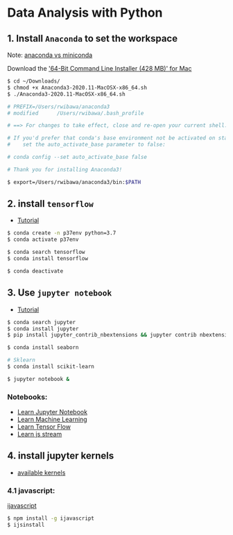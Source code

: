 # Data Analysis with Python

## 1. Install `Anaconda` to set the workspace
Note: [anaconda vs miniconda](https://stackoverflow.com/questions/45421163/anaconda-vs-miniconda#:~:text=Anaconda%20is%20a%20full%20distribution,%2C%20its%20dependencies%2C%20and%20Python)

Download the ['64-Bit Command Line Installer (428 MB)' for Mac](https://www.anaconda.com/products/individual#macos)
```bash
$ cd ~/Downloads/
$ chmod +x Anaconda3-2020.11-MacOSX-x86_64.sh
$ ./Anaconda3-2020.11-MacOSX-x86_64.sh

# PREFIX=/Users/rwibawa/anaconda3
# modified      /Users/rwibawa/.bash_profile

# ==> For changes to take effect, close and re-open your current shell. <==

# If you'd prefer that conda's base environment not be activated on startup, 
#    set the auto_activate_base parameter to false: 

# conda config --set auto_activate_base false

# Thank you for installing Anaconda3!

$ export=/Users/rwibawa/anaconda3/bin:$PATH
```

## 2. install `tensorflow`
* [Tutorial](https://stackoverflow.com/questions/63111115/unable-to-install-tensorflow-using-conda-with-python-3-8)
```bash
$ conda create -n p37env python=3.7
$ conda activate p37env

$ conda search tensorflow
$ conda install tensorflow

$ conda deactivate
```

## 3. Use `jupyter notebook`
* [Tutorial](https://www.dataquest.io/blog/jupyter-notebook-tutorial/)
```bash
$ conda search jupyter
$ conda install jupyter
$ pip install jupyter_contrib_nbextensions && jupyter contrib nbextension install

$ conda install seaborn

# Sklearn
$ conda install scikit-learn

$ jupyter notebook &
```

### Notebooks:
* [Learn Jupyter Notebook](note_01/learn%20Jupyter%20Notebook.ipynb)
* [Learn Machine Learning](ml_01/Learn%20Machine%20Learning.ipynb)
* [Learn Tensor Flow](tensorflow_01/beginner.ipynb)
* [Learn js stream](js_note_01/js%20stream.ipynb)

## 4. install jupyter kernels
* [available kernels](https://github.com/jupyter/jupyter/wiki/Jupyter-kernels)

### 4.1 javascript:
[ijavascript](https://github.com/n-riesco/ijavascript)
```bash
$ npm install -g ijavascript
$ ijsinstall
```